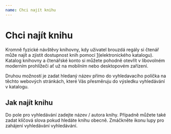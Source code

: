 ```yaml
---
name: Chci najít knihu
---
```


# Chci najít knihu

Kromně fyzické návštěvy knihovny, kdy uživatel brouzdá regály si čtenář může najít
a zjistit dostupnost knih pomocí [1](elektronického katalogu). Katalog knihovny a čtenářské
konto si můžete pohodně otevřít v libovolném moderním prohlížeči ať už na mobilním nebo
desktopovém zařízení.

Druhou možností je zadat hledaný název přímo do vyhledavacího políčka na těchto webových
stránkách, které Vás přesměruju do výsledku vyhledávání v katalogu.

## Jak najít knihu

Do pole pro vyhledávání zadejte název / autora knihy. Případně můžete také zadat klíčová
slova pokud hledáte knihu obecně. Zmáčkněte ikonu lupy pro zahájení vyhledávání vyhledávání.

[1]: http://katalog.stonava.knihovna.info